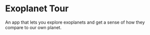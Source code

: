 # Exoplanet Tour

An app that lets you explore exoplanets and get a sense of how they compare to our own planet.
